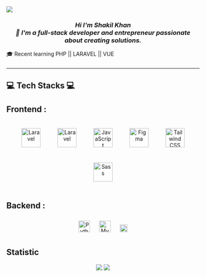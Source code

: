 <div align="center style="width:70px ; height :30px">
<img src="https://github.com/user-attachments/assets/5288ff42-7ecf-4e19-a28c-2d0de829e729" align="center" />
</div>

### _<div align="center">Hi I'm Shakil Khan <br>👋 I'm a full-stack developer and entrepreneur passionate about creating solutions. </div>_

<p align="left">
🎓 Recent  learning PHP || LARAVEL || VUE  

###
<hr>
<h2 align="left">💻 Tech Stacks 💻</h2>

<h2>  Frontend   :   </h2>
<div align="center" >  
<a href="https://laravel.com/" target="_blank"><img style="margin: 20px" src="https://laravel.com/img/logomark.min.svg" alt="Laravel" height="50" /></a>  
<a href="https://vuejs.org/" target="_blank"><img style="margin: 20px" src="https://1.bp.blogspot.com/-9VbbVQftGig/V43fyud5x2I/AAAAAAAAAD0/8zbribQUI9Y7k_o6gYJJWn4Q3ErBuwyJACEw/s1600/logo_vue.png" alt="Laravel" height="50" /></a>
<a href="https://www.javascript.com/" target="_blank"><img style="margin: 20px" src="https://github.com/user-attachments/assets/6803db10-bf25-433d-a91b-8e5ed5ac7699" alt="JavaScript" height="50" /></a>    
<a href="https://www.figma.com/" target="_blank"><img style="margin: 20px" src="https://profilinator.rishav.dev/skills-assets/figma-icon.svg" alt="Figma" height="50" /></a>  
<a href="https://www.tailwindcss.com/" target="_blank"><img style="margin: 20px" src="https://profilinator.rishav.dev/skills-assets/tailwindcss.svg" alt="Tailwind CSS" height="50" /></a>  
<a href="https://sass-lang.com/" target="_blank"><img style="margin: 20px" src="https://profilinator.rishav.dev/skills-assets/sass-original.svg" alt="Sass" height="50" /></a>  
</div>
<h2>Backend : </h2>
<div align="center"> 
<a href="https://www.python.org/" target="_blank"><img style="margin: 10px" src="https://github.com/user-attachments/assets/3fc83f6d-22db-41c1-883b-1c31622748f3" alt="Python" height="30"/></a>     
<a href="https://www.mysql.com/" target="_blank"><img style="margin: 10px" src="https://github.com/user-attachments/assets/96e07d28-6d16-4ebf-8312-65a601d88660" alt="MySQL" height="30" /></a>  
<a href="https://www.php.net/" target="_blank"><img style="margin: 10px" src="https://www.php.net/images/logos/php-logo-white.svg" alt="MySQL" height="20" /></a>  
</div>

## Statistic
<div align="center">
  <img src="https://github-readme-stats.vercel.app/api/top-langs/?username=shakilkhandev&layout=compact&hide_border=true&theme=transparent" align="center" />
  <img src="https://github-readme-streak-stats.herokuapp.com?user=shakilkhandev&theme=transparent&hide_border=true" align="center" />
</div>  
